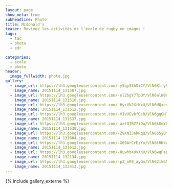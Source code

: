 ```yaml
---
layout: page
show_meta: true
subheadline: Photo
title: Mcdonald's
teaser: Revivez les activités de l'école de rugby en images !
tags:
  - tac
  - photo
  - edr

categories:
  - ecole
  - photo
header:
  image_fullwidth: photo.jpg
gallery:
  - image_url: https://lh3.googleusercontent.com/-y5qyS5hSiCY/VlN6XlryReI/AAAAAAAASBs/ilyakVnv0g47NiAl5kkNNbzkNF4lcJySgCHM
    image_name: 20151114_131507.jpg
  - image_url: https://lh3.googleusercontent.com/-olZbgY7TpOY/VlN6alWB09I/AAAAAAAASB8/Ivt5-YpDzy0STOtvEpQdcEnumHD9kdtagCHM
    image_name: 20151114_131510.jpg
  - image_url: https://lh3.googleusercontent.com/-HyrVk2XtKxU/VlN6dQxerYI/AAAAAAAASCM/soBAYO1Xb6wab3wlNR00BPkP02170skRwCHM
    image_name: 20151114_131512.jpg
  - image_url: https://lh3.googleusercontent.com/-VIvUEvbfOs0/VlN6gqGHTsI/AAAAAAAASCk/4__QZ3FmWusR-V2A_yosLnaB9aScOgTjQCHM
    image_name: 20151114_131537.jpg
  - image_url: https://lh3.googleusercontent.com/-axtOIBZ7iDw/VlN6kOmYCJI/AAAAAAAASC8/q9sxXi34W70kmjwYga88NtJ4fYfjoSCXgCHM
    image_name: 20151114_131539.jpg
  - image_url: https://lh3.googleusercontent.com/-Z9XNIJ6hRqQ/VlN6o5yQflI/AAAAAAAASDc/IqvJ8Jd0vWoE4IOwL99XeEC26EXTuoi5gCHM
    image_name: 20151114_131604.jpg
  - image_url: https://lh3.googleusercontent.com/-X69ArCrEzYo/VlN6tRKkWDI/AAAAAAAASDs/RBzhi6WKhygiJ5_IU4QPY_gfnBcMr89IwCHM
    image_name: 20151114_131612.jpg
  - image_url: https://lh3.googleusercontent.com/-8LwhbXUvXnU/VlN6wqPap_I/AAAAAAAASD0/roNgvVhW2pcrABj9CKVELV-X9tPFYggAQCHM
    image_name: 20151114_132134.jpg
  - image_url: https://lh3.googleusercontent.com/-pZ_nR9_ayGo/VlN62ikGNiI/AAAAAAAASEM/uyT7VJy-hGkwzGmtx5BZ-9JtyuCiHhM9wCHM
    image_name: 20151114_132413.jpg
---
```

{% include gallery_externe %}
